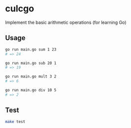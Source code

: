 # culcgo

Implement the basic arithmetic operations (for learning Go)



## Usage

```bash
go run main.go sum 1 23
# => 24

go run main.go sub 20 1 
# => 19

go run main.go mult 3 2 
# => 6

go run main.go div 10 5
# => 2
```



## Test

```bash
make test
```

